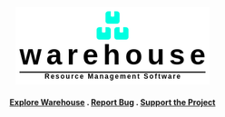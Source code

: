 <div align="center">


<img src="docs/warehouse_logo.png"/> <br/>

#### [Explore Warehouse](https://github.com/hyperliskdev/warehouse/wiki) . [Report Bug](https://github.com/hyperliskdev/warehouse/issues/new?assignees=&labels=&projects=&template=bug_report.md&title=) . [Support the Project](https://github.com/sponsors/hyperliskdev)

</div>

